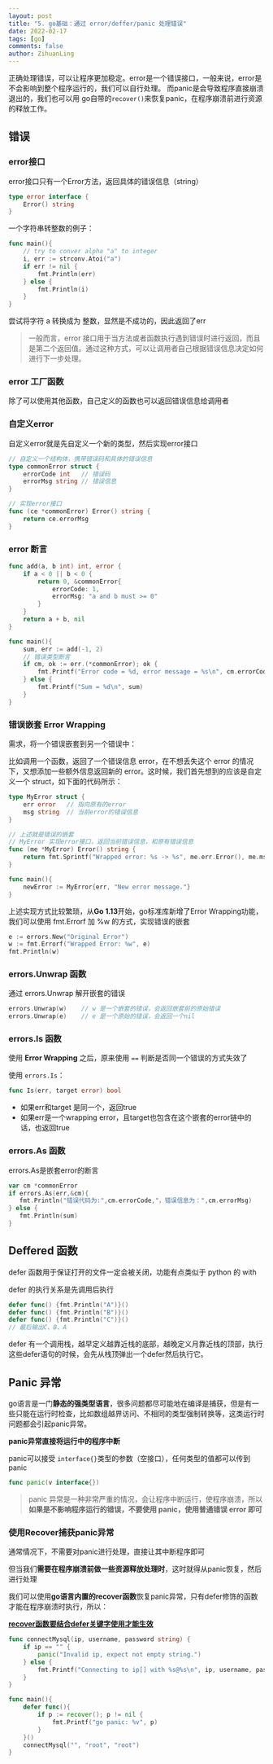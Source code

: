 ```yaml
---
layout: post
title: "5. go基础：通过 error/deffer/panic 处理错误"
date: 2022-02-17
tags: [go]
comments: false
author: ZihuanLing
---
```


正确处理错误，可以让程序更加稳定。error是一个错误接口，一般来说，error是不会影响到整个程序运行的，我们可以自行处理。
而panic是会导致程序直接崩溃退出的，我们也可以用 go自带的`recover()`来恢复panic，在程序崩溃前进行资源的释放工作。

<!-- more -->

## 错误

### error接口

error接口只有一个Error方法，返回具体的错误信息（string）

```go
type error interface {
    Error() string
}
```

一个字符串转整数的例子：

```go
func main(){
    // try to conver alpha "a" to integer
    i, err := strconv.Atoi("a")
    if err != nil {
        fmt.Println(err)
    } else {
        fmt.Println(i)
    }
}
```

尝试将字符 a 转换成为 整数，显然是不成功的，因此返回了err

> 一般而言，error 接口用于当方法或者函数执行遇到错误时进行返回，而且是第二个返回值。通过这种方式，可以让调用者自己根据错误信息决定如何进行下一步处理。

### error 工厂函数

除了可以使用其他函数，自己定义的函数也可以返回错误信息给调用者

### 自定义error

自定义error就是先自定义一个新的类型，然后实现error接口

```go
// 自定义一个结构体，携带错误码和具体的错误信息
type commonError struct {
    errorCode int	// 错误码
    errorMsg string // 错误信息
}

// 实现error接口
func (ce *commonError) Error() string {
    return ce.errorMsg
}
```

### error 断言

```go
func add(a, b int) int, error {
    if a < 0 || b < 0 {
        return 0, &commonError{
            errorCode: 1,
            errorMsg: "a and b must >= 0"
        }
    }
    return a + b, nil
}

func main(){
    sum, err := add(-1, 2)
    // 错误类型断言
    if cm, ok := err.(*commonError); ok {
        fmt.Printf("Error code = %d, error message = %s\n", cm.errorCode, cm.errorMsg)
    } else {
        fmt.Printf("Sum = %d\n", sum)
    }
}
```

### 错误嵌套 Error Wrapping

需求，将一个错误嵌套到另一个错误中：

比如调用一个函数，返回了一个错误信息 error，在不想丢失这个 error 的情况下，又想添加一些额外信息返回新的 error。这时候，我们首先想到的应该是自定义一个 struct，如下面的代码所示：

```go
type MyError struct {
    err error	// 指向原有的error
   	msg string	// 当前error的错误信息
}

// 上述就是错误的嵌套
// MyError 实现error接口，返回当前错误信息，和原有错误信息
func (me *MyError) Error() string {
    return fmt.Sprintf("Wrapped error: %s -> %s", me.err.Error(), me.msg)
}

func main(){
    newError := MyError{err, "New error message."}
}
```

上述实现方式比较繁琐，从**Go 1.13**开始，go标准库新增了Error Wrapping功能，我们可以使用 fmt.Errorf 加 %w 的方式，实现错误的嵌套

```go
e := errors.New("Original Error")
w := fmt.Errorf("Wrapped Error: %w", e)
fmt.Println(w)
```

### errors.Unwrap 函数

通过 errors.Unwrap 解开嵌套的错误

```go
errors.Unwrap(w) 	// w 是一个嵌套的错误，会返回嵌套前的原始错误
errors.Unwrap(e)	// e 是一个原始的错误，会返回一个nil
```

### errors.Is 函数

使用 **Error Wrapping** 之后，原来使用 `==` 判断是否同一个错误的方式失效了

使用 `errors.Is`：

```go
func Is(err, target error) bool
```

- 如果err和target 是同一个，返回true
- 如果err是一个wrapping error，且target也包含在这个嵌套的error链中的话，也返回true

### errors.As 函数

errors.As是嵌套error的断言

```go
var cm *commonError
if errors.As(err,&cm){
   fmt.Println("错误代码为:",cm.errorCode,"，错误信息为：",cm.errorMsg)
} else {
   fmt.Println(sum)
}
```

## Deffered 函数

defer 函数用于保证打开的文件一定会被关闭，功能有点类似于 python 的 with

defer 的执行关系是先调用后执行

```go
defer func() {fmt.Println("A")}()
defer func() {fmt.Println("B")}()
defer func() {fmt.Println("C")}()
// 最后输出C、B、A
```

defer 有一个调用栈，越早定义越靠近栈的底部，越晚定义月靠近栈的顶部，执行这些defer语句的时候，会先从栈顶弹出一个defer然后执行它。

## Panic 异常

go语言是一门**静态的强类型语言**，很多问题都尽可能地在编译是捕获，但是有一些只能在运行时检查，比如数组越界访问、不相同的类型强制转换等，这类运行时问题都会引起panic异常。

**panic异常直接将运行中的程序中断**

panic可以接受 `interface{}`类型的参数（空接口），任何类型的值都可以传到panic

```go
func panic(v interface{})
```

> panic 异常是一种非常严重的情况，会让程序中断运行，使程序崩溃，所以**如果是不影响程序运行的错误，不要使用 panic，使用普通错误 error 即可**



### 使用Recover捕获panic异常

通常情况下，不需要对panic进行处理，直接让其中断程序即可

但当我们**需要在程序崩溃前做一些资源释放处理时**，这时就得从panic恢复，然后进行处理

我们可以使用**go语言内置的recover函数**恢复panic异常，只有defer修饰的函数才能在程序崩溃时执行，所以：

<u>**recover函数要结合defer关键字使用才能生效**</u>

```go
func connectMysql(ip, username, password string) {
    if ip == "" {
        panic("Invalid ip, expect not empty string.")
    } else {
        fmt.Printf("Connecting to ip[] with %s@%s\n", ip, username, password)
    }
}

func main(){
    defer func(){
        if p := recover(); p != nil {
            fmt.Printf("go panic: %v", p)
        }
    }()
    connectMysql("", "root", "root")
}
```
